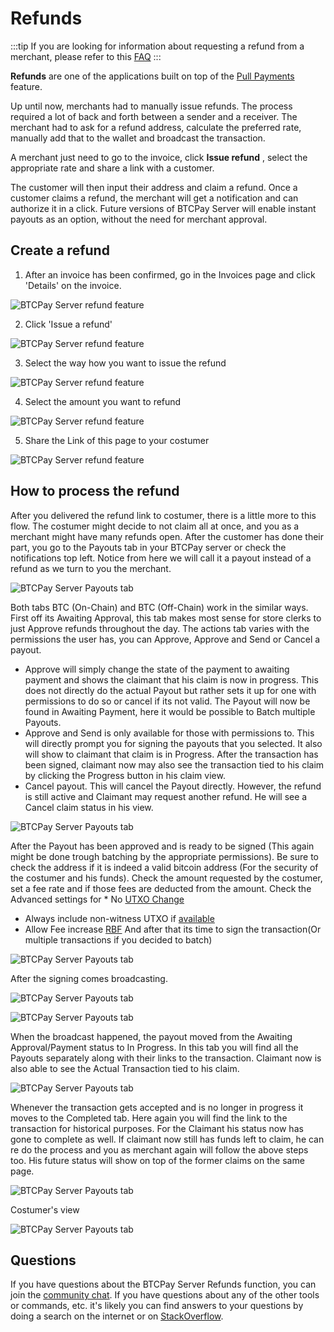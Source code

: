 # Refunds

:::tip
If you are looking for information about requesting a refund from a merchant, please refer to this [FAQ](./FAQ/General.md#what-if-i-have-a-problem-with-a-paid-invoice)
:::

**Refunds** are one of the applications built on top of the [Pull Payments](./PullPayments.md) feature.

Up until now, merchants had to manually issue refunds.
The process required a lot of back and forth between a sender and a receiver. The merchant had to ask for a refund address, calculate the preferred rate, manually add that to the wallet and broadcast the transaction.

A merchant just need to go to the invoice, click **Issue refund** , select the appropriate rate and share a link with a customer.

The customer will then input their address and claim a refund. Once a customer claims a refund, the merchant will get a notification and can authorize it in a click.
Future versions of BTCPay Server will enable instant payouts as an option, without the need for merchant approval.

## Create a refund

1. After an invoice has been confirmed, go in the Invoices page and click 'Details' on the invoice.

![BTCPay Server refund feature](./img/Refunds/invoices-details.jpg "BTCPay Server refund feature")

2. Click 'Issue a refund'

![BTCPay Server refund feature](./img/Refunds/issue-refund.jpg "BTCPay Server refund feature")

3. Select the way how you want to issue the refund

![BTCPay Server refund feature](./img/Refunds/issue-refund-payment-option.jpg "BTCPay Server refund feature")

4. Select the amount you want to refund

![BTCPay Server refund feature](./img/Refunds/issue-refund-amount.jpg "BTCPay Server refund feature")

5. Share the Link of this page to your costumer

![BTCPay Server refund feature](./img/Refunds/claimingside.jpg "BTCPay Server refund feature")

## How to process the refund

After you delivered the refund link to costumer, there is a little more to this flow.
The costumer might decide to not claim all at once, and you as a merchant might have many refunds open.
After the customer has done their part, you go to the Payouts tab in your BTCPay server or check the notifications top left.
Notice from here we will call it a payout instead of a refund as we turn to you the merchant.

![BTCPay Server Payouts tab](./img/Refunds/claim-notification.jpg "BTCPay Server refund feature")

Both tabs BTC (On-Chain) and BTC (Off-Chain) work in the similar ways.
First off its Awaiting Approval, this tab makes most sense for store clerks to just Approve refunds throughout the day.
The actions tab varies with the permissions the user has, you can Approve, Approve and Send or Cancel a payout.
* Approve will simply change the state of the payment to awaiting payment and shows the claimant that his claim is now in progress.
This does not directly do the actual Payout but rather sets it up for one with permissions to do so or cancel if its not valid.
The Payout will now be found in Awaiting Payment, here it would be possible to Batch multiple Payouts.
* Approve and Send is only available for those with permissions to.
This will directly prompt you for signing the payouts that you selected. It also will show to claimant that claim is in Progress.
After the transaction has been signed, claimant now may also see the transaction tied to his claim by clicking the Progress button in his claim view.
* Cancel payout.
This will cancel the Payout directly.
However, the refund is still active and Claimant may request another refund. He will see a Cancel claim status in his view.

![BTCPay Server Payouts tab](./img/Refunds/payouts-status3-options-appr.jpg "BTCPay Server refund feature")

After the Payout has been approved and is ready to be signed (This again might be done trough batching by the appropriate permissions).
Be sure to check the address if it is indeed a valid bitcoin address (For the security of the costumer and his funds).
Check the amount requested by the costumer, set a fee rate and if those fees are deducted from the amount.
Check the Advanced settings for * No [UTXO Change](./Wallet.md)
* Always include non-witness UTXO if [available](https://medium.com/@jmacato/wasabi-wallets-advisory-for-trezor-users-7d942c727f92)
* Allow Fee increase [RBF](./Wallet.md)
And after that its time to sign the transaction(Or multiple transactions if you decided to batch)

![BTCPay Server Payouts tab](./img/Refunds/payouts-status4-options-sign3-adv.jpg "BTCPay Server refund feature")

After the signing comes broadcasting.

![BTCPay Server Payouts tab](./img/Refunds/payouts-status4-Broadcast.jpg "BTCPay Server refund feature")

![BTCPay Server Payouts tab](./img/Refunds/payout-status-succesfull.jpg "BTCPay Server refund feature")

When the broadcast happened, the payout moved from the Awaiting Approval/Payment status to In Progress.
In this tab you will find all the Payouts separately along with their links to the transaction.
Claimant now is also able to see the Actual Transaction tied to his claim.

![BTCPay Server Payouts tab](./img/Refunds/payout-status-progress.jpg "BTCPay Server refund feature")

Whenever the transaction gets accepted and is no longer in progress it moves to the Completed tab.
Here again you will find the link to the transaction for historical purposes.
For the Claimant his status now has gone to complete as well.
If claimant now still has funds left to claim, he can re do the process and you as merchant again will follow the above steps too.
His future status will show on top of the former claims on the same page.

![BTCPay Server Payouts tab](./img/Refunds/payouts-status5-Completed.jpg "BTCPay Server refund feature")

Costumer's view

![BTCPay Server Payouts tab](./img/Refunds/claiment-completed.jpg "BTCPay Server refund feature")

## Questions

If you have questions about the BTCPay Server Refunds function, you can join the [community chat](https://chat.btcpayserver.org/).
If you have questions about any of the other tools or commands, etc. it's likely you can find answers to your questions by doing a search on the internet or on [StackOverflow](https://stackoverflow.com/).